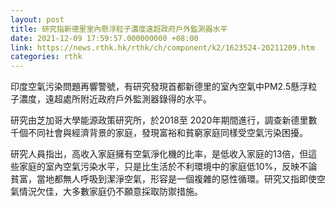 ```yaml
---
layout: post
title: 研究指新德里室內懸浮粒子濃度遠超政府戶外監測器水平
date: 2021-12-09 17:59:57.000000000 +08:00
link: https://news.rthk.hk/rthk/ch/component/k2/1623524-20211209.htm
categories: rthk
---
```


印度空氣污染問題再響警號，有研究發現首都新德里的室內空氣中PM2.5懸浮粒子濃度，遠超處所附近政府戶外監測器錄得的水平。

研究由芝加哥大學能源政策研究所，於2018至 2020年期間進行，調查新德里數千個不同社會與經濟背景的家庭，發現富裕和貧窮家庭同樣受空氣污染困擾。

研究人員指出，高收入家庭擁有空氣淨化機的比率，是低收入家庭的13倍，但這些家庭的室內空氣污染水平，只是比生活於不利環境中的家庭低10%，反映不論貧富，當地都無人呼吸到潔淨空氣，形容是一個複雜的惡性循環。研究又指即使空氣情況欠佳，大多數家庭仍不願意採取防禦措施。
